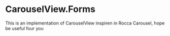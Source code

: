 # CarouselView.Forms
This is an implementation of CarouselView inspiren in Rocca Carousel, hope be useful four you
